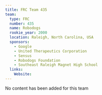 ```yaml
---
title: FRC Team 435
team:
  type: FRC
  number: 435
  name: Robodogs
  rookie_year: 2000
  location: Raleigh, North Carolina, USA
  sponsors:
    - Google
    - United Therapeutics Corporation
    - Sensus
    - Robodogs Foundation
    - Southeast Raleigh Magnet High School
  links:
    Website: 
---
```

No content has been added for this team
